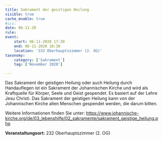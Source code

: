 ```yaml
---
title: Sakrament der geistigen Heilung
visible: true
cache_enable: true
#ics: 
date: 06-11-20
rule: 
event:
	start: 06-11-2020 17:30
	end: 06-11-2020 18:30
	location: '232 Oberhauptszimmer (2. OG)'
taxonomy:
	category: ['Sakrament']
	tag: ['November 2020']

---
```

Das Sakrament der geistigen Heilung oder auch Heilung durch Handauflegen ist ein Sakrament der Johannischen Kirche und wird als Kraftquelle für Körper, Seele und Geist gespendet. Es basiert auf der Lehre Jesu Christi. Das Sakrament der geistigen Heilung kann von der Johannischen Kirche allen Menschen gespendet werden, die darum bitten.

Weitere Informationen finden Sie unter:
https://www.johannische-kirche.org/de/03_lebenshilfe/02_sakramente/sakrament_geistige_heilung.php



**Veranstaltungsort:** 232 Oberhauptszimmer (2. OG)

